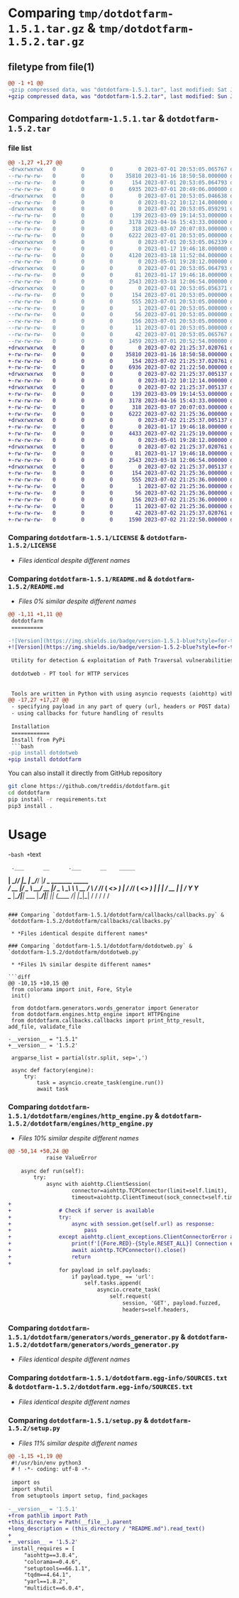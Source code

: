 # Comparing `tmp/dotdotfarm-1.5.1.tar.gz` & `tmp/dotdotfarm-1.5.2.tar.gz`

## filetype from file(1)

```diff
@@ -1 +1 @@
-gzip compressed data, was "dotdotfarm-1.5.1.tar", last modified: Sat Jul  1 20:53:05 2023, max compression
+gzip compressed data, was "dotdotfarm-1.5.2.tar", last modified: Sun Jul  2 21:25:37 2023, max compression
```

## Comparing `dotdotfarm-1.5.1.tar` & `dotdotfarm-1.5.2.tar`

### file list

```diff
@@ -1,27 +1,27 @@
-drwxrwxrwx   0        0        0        0 2023-07-01 20:53:05.065767 dotdotfarm-1.5.1/
--rw-rw-rw-   0        0        0    35810 2023-01-16 18:50:58.000000 dotdotfarm-1.5.1/LICENSE
--rw-rw-rw-   0        0        0      154 2023-07-01 20:53:05.064793 dotdotfarm-1.5.1/PKG-INFO
--rw-rw-rw-   0        0        0     6935 2023-07-01 20:49:06.000000 dotdotfarm-1.5.1/README.md
-drwxrwxrwx   0        0        0        0 2023-07-01 20:53:05.046638 dotdotfarm-1.5.1/dotdotfarm/
--rw-rw-rw-   0        0        0        0 2023-01-22 10:12:14.000000 dotdotfarm-1.5.1/dotdotfarm/__init__.py
-drwxrwxrwx   0        0        0        0 2023-07-01 20:53:05.059291 dotdotfarm-1.5.1/dotdotfarm/callbacks/
--rw-rw-rw-   0        0        0      139 2023-03-09 19:14:53.000000 dotdotfarm-1.5.1/dotdotfarm/callbacks/__init__.py
--rw-rw-rw-   0        0        0     3178 2023-04-16 15:43:33.000000 dotdotfarm-1.5.1/dotdotfarm/callbacks/callbacks.py
--rw-rw-rw-   0        0        0      318 2023-03-07 20:07:03.000000 dotdotfarm-1.5.1/dotdotfarm/callbacks/cobject.py
--rw-rw-rw-   0        0        0     6222 2023-07-01 20:53:05.000000 dotdotfarm-1.5.1/dotdotfarm/dotdotweb.py
-drwxrwxrwx   0        0        0        0 2023-07-01 20:53:05.062339 dotdotfarm-1.5.1/dotdotfarm/engines/
--rw-rw-rw-   0        0        0        0 2023-01-17 19:46:18.000000 dotdotfarm-1.5.1/dotdotfarm/engines/__init__.py
--rw-rw-rw-   0        0        0     4120 2023-03-18 11:52:04.000000 dotdotfarm-1.5.1/dotdotfarm/engines/http_engine.py
--rw-rw-rw-   0        0        0        0 2023-05-01 19:28:12.000000 dotdotfarm-1.5.1/dotdotfarm/engines/websock_engine.py
-drwxrwxrwx   0        0        0        0 2023-07-01 20:53:05.064793 dotdotfarm-1.5.1/dotdotfarm/generators/
--rw-rw-rw-   0        0        0       81 2023-01-17 19:46:18.000000 dotdotfarm-1.5.1/dotdotfarm/generators/__init__.py
--rw-rw-rw-   0        0        0     2543 2023-03-18 12:06:54.000000 dotdotfarm-1.5.1/dotdotfarm/generators/words_generator.py
-drwxrwxrwx   0        0        0        0 2023-07-01 20:53:05.056371 dotdotfarm-1.5.1/dotdotfarm.egg-info/
--rw-rw-rw-   0        0        0      154 2023-07-01 20:53:05.000000 dotdotfarm-1.5.1/dotdotfarm.egg-info/PKG-INFO
--rw-rw-rw-   0        0        0      555 2023-07-01 20:53:05.000000 dotdotfarm-1.5.1/dotdotfarm.egg-info/SOURCES.txt
--rw-rw-rw-   0        0        0        1 2023-07-01 20:53:05.000000 dotdotfarm-1.5.1/dotdotfarm.egg-info/dependency_links.txt
--rw-rw-rw-   0        0        0       56 2023-07-01 20:53:05.000000 dotdotfarm-1.5.1/dotdotfarm.egg-info/entry_points.txt
--rw-rw-rw-   0        0        0      156 2023-07-01 20:53:05.000000 dotdotfarm-1.5.1/dotdotfarm.egg-info/requires.txt
--rw-rw-rw-   0        0        0       11 2023-07-01 20:53:05.000000 dotdotfarm-1.5.1/dotdotfarm.egg-info/top_level.txt
--rw-rw-rw-   0        0        0       42 2023-07-01 20:53:05.065767 dotdotfarm-1.5.1/setup.cfg
--rw-rw-rw-   0        0        0     1459 2023-07-01 20:52:54.000000 dotdotfarm-1.5.1/setup.py
+drwxrwxrwx   0        0        0        0 2023-07-02 21:25:37.020761 dotdotfarm-1.5.2/
+-rw-rw-rw-   0        0        0    35810 2023-01-16 18:50:58.000000 dotdotfarm-1.5.2/LICENSE
+-rw-rw-rw-   0        0        0      154 2023-07-02 21:25:37.020761 dotdotfarm-1.5.2/PKG-INFO
+-rw-rw-rw-   0        0        0     6936 2023-07-02 21:22:50.000000 dotdotfarm-1.5.2/README.md
+drwxrwxrwx   0        0        0        0 2023-07-02 21:25:37.005137 dotdotfarm-1.5.2/dotdotfarm/
+-rw-rw-rw-   0        0        0        0 2023-01-22 10:12:14.000000 dotdotfarm-1.5.2/dotdotfarm/__init__.py
+drwxrwxrwx   0        0        0        0 2023-07-02 21:25:37.005137 dotdotfarm-1.5.2/dotdotfarm/callbacks/
+-rw-rw-rw-   0        0        0      139 2023-03-09 19:14:53.000000 dotdotfarm-1.5.2/dotdotfarm/callbacks/__init__.py
+-rw-rw-rw-   0        0        0     3178 2023-04-16 15:43:33.000000 dotdotfarm-1.5.2/dotdotfarm/callbacks/callbacks.py
+-rw-rw-rw-   0        0        0      318 2023-03-07 20:07:03.000000 dotdotfarm-1.5.2/dotdotfarm/callbacks/cobject.py
+-rw-rw-rw-   0        0        0     6222 2023-07-02 21:25:36.000000 dotdotfarm-1.5.2/dotdotfarm/dotdotweb.py
+drwxrwxrwx   0        0        0        0 2023-07-02 21:25:37.005137 dotdotfarm-1.5.2/dotdotfarm/engines/
+-rw-rw-rw-   0        0        0        0 2023-01-17 19:46:18.000000 dotdotfarm-1.5.2/dotdotfarm/engines/__init__.py
+-rw-rw-rw-   0        0        0     4433 2023-07-02 21:25:19.000000 dotdotfarm-1.5.2/dotdotfarm/engines/http_engine.py
+-rw-rw-rw-   0        0        0        0 2023-05-01 19:28:12.000000 dotdotfarm-1.5.2/dotdotfarm/engines/websock_engine.py
+drwxrwxrwx   0        0        0        0 2023-07-02 21:25:37.020761 dotdotfarm-1.5.2/dotdotfarm/generators/
+-rw-rw-rw-   0        0        0       81 2023-01-17 19:46:18.000000 dotdotfarm-1.5.2/dotdotfarm/generators/__init__.py
+-rw-rw-rw-   0        0        0     2543 2023-03-18 12:06:54.000000 dotdotfarm-1.5.2/dotdotfarm/generators/words_generator.py
+drwxrwxrwx   0        0        0        0 2023-07-02 21:25:37.005137 dotdotfarm-1.5.2/dotdotfarm.egg-info/
+-rw-rw-rw-   0        0        0      154 2023-07-02 21:25:36.000000 dotdotfarm-1.5.2/dotdotfarm.egg-info/PKG-INFO
+-rw-rw-rw-   0        0        0      555 2023-07-02 21:25:36.000000 dotdotfarm-1.5.2/dotdotfarm.egg-info/SOURCES.txt
+-rw-rw-rw-   0        0        0        1 2023-07-02 21:25:36.000000 dotdotfarm-1.5.2/dotdotfarm.egg-info/dependency_links.txt
+-rw-rw-rw-   0        0        0       56 2023-07-02 21:25:36.000000 dotdotfarm-1.5.2/dotdotfarm.egg-info/entry_points.txt
+-rw-rw-rw-   0        0        0      156 2023-07-02 21:25:36.000000 dotdotfarm-1.5.2/dotdotfarm.egg-info/requires.txt
+-rw-rw-rw-   0        0        0       11 2023-07-02 21:25:36.000000 dotdotfarm-1.5.2/dotdotfarm.egg-info/top_level.txt
+-rw-rw-rw-   0        0        0       42 2023-07-02 21:25:37.020761 dotdotfarm-1.5.2/setup.cfg
+-rw-rw-rw-   0        0        0     1590 2023-07-02 21:22:50.000000 dotdotfarm-1.5.2/setup.py
```

### Comparing `dotdotfarm-1.5.1/LICENSE` & `dotdotfarm-1.5.2/LICENSE`

 * *Files identical despite different names*

### Comparing `dotdotfarm-1.5.1/README.md` & `dotdotfarm-1.5.2/README.md`

 * *Files 0% similar despite different names*

```diff
@@ -1,11 +1,11 @@
 dotdotfarm
 ==========
 
-![Version](https://img.shields.io/badge/version-1.5.1-blue?style=for-the-badge)
+![Version](https://img.shields.io/badge/version-1.5.2-blue?style=for-the-badge)
 
 Utility for detection & exploitation of Path Traversal vulnerabilities in various network services
 
 dotdotweb - PT tool for HTTP services
 
 
 Tools are written in Python with using asyncio requests (aiohttp) with some acceleration techniques, which allows you to make up to ~3K requests per second
@@ -17,27 +17,27 @@
 - specifying payload in any part of query (url, headers or POST data)
 - using callbacks for future handling of results
 
 Installation
 ============
 Install from PyPi
 ```bash
-pip install dotdotweb
+pip install dotdotfarm
 ```
 You can also install it directly from GitHub repository
 ```bash
 git clone https://github.com/treddis/dotdotfarm.git
 cd dotdotfarm
 pip install -r requirements.txt
 pip3 install .
 ```
 
 Usage
 =====
-```bash
+```text
 
     .___      __      .___      __    _____                      
   __| _/_____/  |_  __| _/_____/  |__/ ____\____ _______  _____  
  / __ |/  _ \   __\/ __ |/  _ \   __\   __\\__  \\_  __ \/     \ 
 / /_/ (  <_> )  | / /_/ (  <_> )  |  |  |   / __ \|  | \/  Y Y  \
 \____ |\____/|__| \____ |\____/|__|  |__|  (____  /__|  |__|_|  /
      \/                \/                       \/            \/
```

### Comparing `dotdotfarm-1.5.1/dotdotfarm/callbacks/callbacks.py` & `dotdotfarm-1.5.2/dotdotfarm/callbacks/callbacks.py`

 * *Files identical despite different names*

### Comparing `dotdotfarm-1.5.1/dotdotfarm/dotdotweb.py` & `dotdotfarm-1.5.2/dotdotfarm/dotdotweb.py`

 * *Files 1% similar despite different names*

```diff
@@ -10,15 +10,15 @@
 from colorama import init, Fore, Style
 init()
 
 from dotdotfarm.generators.words_generator import Generator
 from dotdotfarm.engines.http_engine import HTTPEngine
 from dotdotfarm.callbacks.callbacks import print_http_result, add_file, validate_file
 
-__version__ = "1.5.1"
+__version__ = '1.5.2'
 
 argparse_list = partial(str.split, sep=',')
 
 async def factory(engine):
     try:
         task = asyncio.create_task(engine.run())
         await task
```

### Comparing `dotdotfarm-1.5.1/dotdotfarm/engines/http_engine.py` & `dotdotfarm-1.5.2/dotdotfarm/engines/http_engine.py`

 * *Files 10% similar despite different names*

```diff
@@ -50,14 +50,24 @@
 			raise ValueError
 
 	async def run(self):
 		try:
 			async with aiohttp.ClientSession(
 					connector=aiohttp.TCPConnector(limit=self.limit),
 					timeout=aiohttp.ClientTimeout(sock_connect=self.timeout)) as session:
+
+				# Check if server is available
+				try:
+					async with session.get(self.url) as response:
+						pass
+				except aiohttp.client_exceptions.ClientConnectorError as e:
+					print(f'[{Fore.RED}-{Style.RESET_ALL}] Connection error: {e.strerror}')
+					await aiohttp.TCPConnector().close()
+					return
+
 				for payload in self.payloads:
 					if payload.type_ == 'url':
 						self.tasks.append(
 							asyncio.create_task(
 								self.request(
 									session, 'GET', payload.fuzzed,
 									headers=self.headers,
```

### Comparing `dotdotfarm-1.5.1/dotdotfarm/generators/words_generator.py` & `dotdotfarm-1.5.2/dotdotfarm/generators/words_generator.py`

 * *Files identical despite different names*

### Comparing `dotdotfarm-1.5.1/dotdotfarm.egg-info/SOURCES.txt` & `dotdotfarm-1.5.2/dotdotfarm.egg-info/SOURCES.txt`

 * *Files identical despite different names*

### Comparing `dotdotfarm-1.5.1/setup.py` & `dotdotfarm-1.5.2/setup.py`

 * *Files 11% similar despite different names*

```diff
@@ -1,15 +1,19 @@
 #!/usr/bin/env python3
 # ! -*- coding: utf-8 -*-
 
 import os
 import shutil
 from setuptools import setup, find_packages
 
-__version__ = '1.5.1'
+from pathlib import Path
+this_directory = Path(__file__).parent
+long_description = (this_directory / "README.md").read_text()
+
+__version__ = '1.5.2'
 install_requires = [
     "aiohttp==3.8.4",
     "colorama==0.4.6",
     "setuptools==66.1.1",
     "tqdm==4.64.1",
     "yarl==1.8.2",
     "multidict==6.0.4",
```

